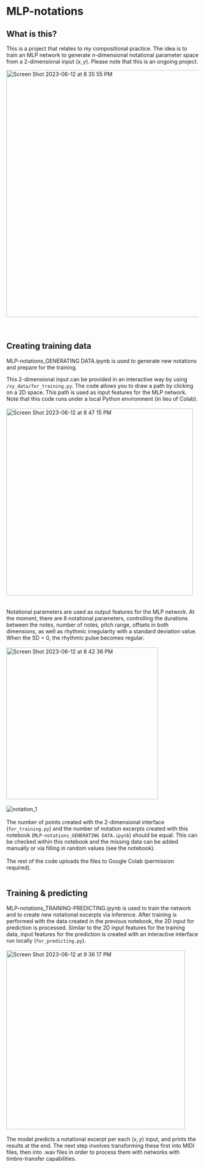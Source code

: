 # MLP-notations

## What is this?
This is a project that relates to my compositional practice. The idea is to train an MLP network to generate $n$-dimensional notational parameter space from a 2-dimensional input $(x, y)$. Please note that this is an ongoing project.

<img width="646" alt="Screen Shot 2023-06-12 at 8 35 55 PM" src="https://github.com/hayakzan/MLP-notations/assets/61164329/722b5d78-b56d-41d6-9ac5-06eee9acc8c4">
<br>
<br>
<br>

## Creating training data
MLP-notations_GENERATING DATA.ipynb is used to generate new notations and prepare for the training.

This 2-dimensional input can be provided in an interactive way by using `/xy_data/for_training.py`. The code allows you to draw a path by clicking on a 2D space. This path is used as input features for the MLP network. Note that this code runs under a local Python environment (in lieu of Colab).
<br>
<br>
<img width="489" alt="Screen Shot 2023-06-12 at 8 47 15 PM" src="https://github.com/hayakzan/MLP-notations/assets/61164329/a3b5eaae-abbe-40ab-898c-5907a7ff2d7c">
<br>
<br>
<br>
Notational parameters are used as output features for the MLP network. At the moment, there are 8 notational parameters, controlling the durations between the notes, number of notes, pitch range, offsets in both dimensions, as well as rhythmic irregularity with a standard deviation value. When the SD = 0, the rhythmic pulse becomes regular. 
<br>
<br>
<img width="397" alt="Screen Shot 2023-06-12 at 8 42 36 PM" src="https://github.com/hayakzan/MLP-notations/assets/61164329/a478952d-c539-48cb-a004-e676b8e80c5c">
<br>
<br>
![notation_1](https://github.com/hayakzan/MLP-notations/assets/61164329/137a687c-6910-4543-a8fa-6b2b8dc1728f)
<br>
<br>
The number of points created with the 2-dimensional interface (`for_training.py`) and the number of notation excerpts created with this notebook (`MLP-notations_GENERATING DATA.ipynb`) should be equal. This can be checked within this notebook and the missing data can be added manually or via filling in random values (see the notebook).
<br>
<br>
The rest of the code uploads the files to Google Colab (permission required).
<br>
<br>
## Training & predicting
MLP-notations_TRAINING-PREDICTING.ipynb is used to train the network and to create new notational excerpts via inference. After training is performed with the data created in the previous notebook, the 2D input for prediction is processed. Similar to the 2D input features for the training data, input features for the prediction is created with an interactive interface run locally (`for_predicting.py`). 
<br>
<br>
<img width="468" alt="Screen Shot 2023-06-12 at 9 36 17 PM" src="https://github.com/hayakzan/MLP-notations/assets/61164329/101a1848-021d-49d8-9bbe-fb90cff763f7">
<br>
<br>
The model predicts a notational excerpt per each $(x, y)$ input, and prints the results at the end. The next step involves transforming these first into MIDI files, then into .wav files in order to process them with networks with timbre-transfer capabilities.

